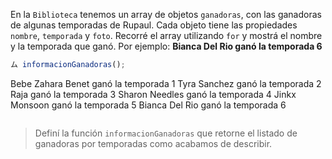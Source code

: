 En la `Biblioteca` tenemos un array de objetos `ganadoras`, con las ganadoras de algunas temporadas de Rupaul. Cada objeto tiene las propiedades `nombre`, `temporada` y `foto`.
Recorré el array utilizando `for` y mostrá el nombre y la temporada que ganó. Por ejemplo: **Bianca Del Rio ganó la temporada 6**

```js
ム informacionGanadoras();
```
Bebe Zahara Benet ganó la temporada 1
Tyra Sanchez ganó la temporada 2
Raja ganó la temporada 3
Sharon Needles ganó la temporada 4
Jinkx Monsoon ganó la temporada 5
Bianca Del Rio ganó la temporada 6
```
```

> Definí la función `informacionGanadoras` que retorne el listado de ganadoras por temporadas como acabamos de describir.